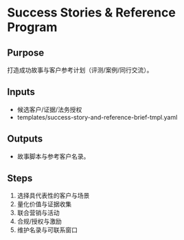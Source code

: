 # Success Stories & Reference Program

## Purpose

打造成功故事与客户参考计划（评测/案例/同行交流）。

## Inputs

- 候选客户/证据/法务授权
- templates/success-story-and-reference-brief-tmpl.yaml

## Outputs

- 故事脚本与参考客户名录。

## Steps

1. 选择具代表性的客户与场景
2. 量化价值与证据收集
3. 联合营销与活动
4. 合规/授权与激励
5. 维护名录与可联系窗口
